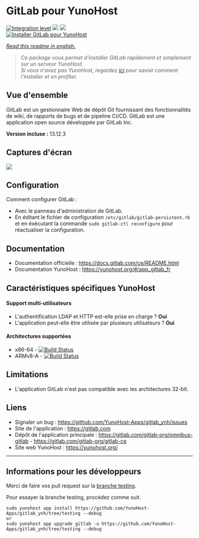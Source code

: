 # GitLab pour YunoHost

[![Integration level](https://dash.yunohost.org/integration/gitlab.svg)](https://dash.yunohost.org/appci/app/gitlab) ![](https://ci-apps.yunohost.org/ci/badges/gitlab.status.svg) ![](https://ci-apps.yunohost.org/ci/badges/gitlab.maintain.svg)    
[![Installer GitLab pour YunoHost](https://install-app.yunohost.org/install-with-yunohost.svg)](https://install-app.yunohost.org/?app=gitlab)

*[Read this readme in english.](./README.md)* 

> *Ce package vous permet d'installer GitLab rapidement et simplement sur un serveur YunoHost.  
Si vous n'avez pas YunoHost, regardez [ici](https://yunohost.org/#/install) pour savoir comment l'installer et en profiter.*

## Vue d'ensemble

GitLab est un gestionnaire Web de dépôt Git fournissant des fonctionnalités de wiki, de rapports de bugs et de pipeline CI/CD. GitLab est une application open source développée par GitLab Inc.

**Version incluse :** 13.12.3

## Captures d'écran

![](https://upload.wikimedia.org/wikipedia/commons/9/9a/GitLab_running_11.0_%282018-07%29.png)

## Configuration

Comment configurer GitLab :

- Avec le panneau d'administration de GitLab.
- En éditant le fichier de configuration `/etc/gitlab/gitlab-persistent.rb` et en éxécutant la commande `sudo gitlab-ctl reconfigure` pour réactualiser la configuration.

## Documentation

 * Documentation officielle : https://docs.gitlab.com/ce/README.html
 * Documentation YunoHost : https://yunohost.org/#/app_gitlab_fr

## Caractéristiques spécifiques YunoHost

#### Support multi-utilisateurs

* L'authentification LDAP et HTTP est-elle prise en charge ? **Oui**
* L'application peut-elle être utilisée par plusieurs utilisateurs ? **Oui**

#### Architectures supportées

* x86-64 - [![Build Status](https://ci-apps.yunohost.org/ci/logs/gitlab%20%28Apps%29.svg)](https://ci-apps.yunohost.org/ci/apps/gitlab/)
* ARMv8-A - [![Build Status](https://ci-apps-arm.yunohost.org/ci/logs/gitlab%20%28Apps%29.svg)](https://ci-apps-arm.yunohost.org/ci/apps/gitlab/)

## Limitations

* L'application GitLab n'est pas compatible avec les architectures 32-bit.

## Liens

 * Signaler un bug : https://github.com/YunoHost-Apps/gitlab_ynh/issues
 * Site de l'application : https://gitlab.com
 * Dépôt de l'application principale : https://gitlab.com/gitlab-org/omnibus-gitlab - https://gitlab.com/gitlab-org/gitlab-ce
 * Site web YunoHost : https://yunohost.org/

---

## Informations pour les développeurs

Merci de faire vos pull request sur la [branche testing](https://github.com/YunoHost-Apps/gitlab_ynh/tree/testing).

Pour essayer la branche testing, procédez comme suit.
```
sudo yunohost app install https://github.com/YunoHost-Apps/gitlab_ynh/tree/testing --debug
or
sudo yunohost app upgrade gitlab -u https://github.com/YunoHost-Apps/gitlab_ynh/tree/testing --debug
```
